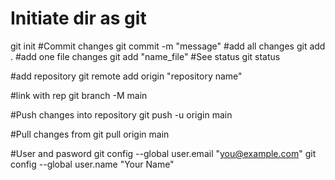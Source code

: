 # Initiate dir as git
git init
#Commit changes
git commit -m "message"
#add all changes
git add .
#add one file changes
git add "name_file"
#See status
git status

#add repository
git remote add origin "repository name"

#link with rep
git branch -M main

#Push changes into repository
git push -u origin main

#Pull changes from
git pull origin main

#User and pasword
git config --global user.email "you@example.com"
git config --global user.name "Your Name"
